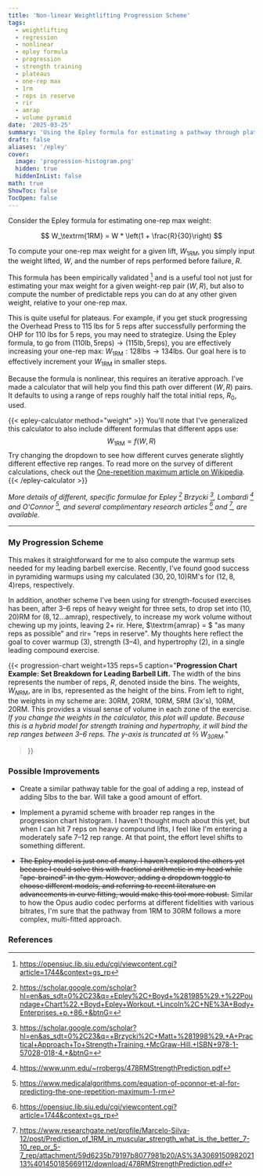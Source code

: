 ```yaml
---
title: 'Non-linear Weightlifting Progression Scheme'
tags:
  - weightlifting
  - regression
  - nonlinear
  - epley formula
  - progression
  - strength training
  - plateaus
  - one-rep max
  - 1rm
  - reps in reserve
  - rir
  - amrap
  - volume pyramid
date: '2025-03-25'
summary: 'Using the Epley formula for estimating a pathway through plateaus'
draft: false
aliases: '/epley'
cover:
  image: 'progression-histogram.png' 
  hidden: true
  hiddenInList: false
math: true
ShowToc: false
TocOpen: false
---
```


Consider the Epley formula for estimating one-rep max weight:

$$
W_\textrm{1RM} = W * \left(1 + \frac{R}{30}\right)
$$

To compute your one-rep max weight for a given lift, $W_{1RM}$, you simply input the weight lifted, $W$, and the number of reps performed before failure, $R$.

This formula has been empirically validated [^1] and is a useful tool not just for estimating your max weight for a given weight-rep pair $\left(W, R\right)$, but also to compute the number of predictable reps you can do at any other given weight, relative to your one-rep max.

This is quite useful for plateaus. For example, if you get stuck progressing the Overhead Press to 115 lbs for 5 reps after successfully performing the OHP for 110 lbs for 5 reps, you may need to strategize. Using the Epley formula, to go from $\left( 110\textrm{lb}, 5 \textrm{reps} \right) \rightarrow \left(115 \textrm{lb}, 5 \textrm{reps}\right)$, you are effectively increasing your one-rep max: $W_\textrm{1RM}: 128 \textrm{lbs} \rightarrow 134 \textrm{lbs}$. Our goal here is to effectively increment your $W_\textrm{1RM}$ in smaller steps.

Because the formula is nonlinear, this requires an iterative approach. I've made a calculator that will help you find this path over different $\left(W, R\right)$ pairs. It defaults to using a range of reps roughly half the total initial reps, $R_0$, used.

{{< epley-calculator method="weight" >}}
You'll note that I've generalized this calculator to also include different formulas that different apps use:
$$
W_{\text{1RM}} = f(W, R)
$$
Try changing the dropdown to see how different curves generate slightly different effective rep ranges.  To read more on the survey of different calculations, check out the [One-repetition maximum article on Wikipedia](https://en.wikipedia.org/wiki/One-repetition_maximum).
{{< /epley-calculator >}}

*More details of different, specific formulae for Epley [^6] Brzycki [^2], Lombardi [^3] and O'Connor [^4], and several complimentary research articles [^1] and [^5], are available.*

<hr />

### My Progression Scheme

This makes it straightforward for me to also compute the warmup sets needed for my leading barbell exercise. Recently, I've found good success in pyramiding warmups using my calculated $\left(30, 20, 10\right)\textrm{RM}$'s for $\left(12, 8, 4\right) \textrm{reps}$, respectively.

In addition, another scheme I've been using for strength-focused exercises has been, after 3–6 reps of heavy weight for three sets, to drop set into $\left(10, 20\right)\textrm{RM}$ for $\left(8, 12\ldots\textrm{amrap}\right)$, respectively, to increase my work volume without chewing up my joints, leaving $\text{2+}$ $\textrm{rir}$. Here, $\textrm{amrap} = $ "as many reps as possible" and $\textrm{rir} =$ "reps in reserve". My thoughts here reflect the goal to cover warmup (3), strength (3–4), and hypertrophy (2), in a single leading compound exercise.

{{< progression-chart weight=135 
                      reps=5 
                      caption="<b>Progression Chart Example: Set Breakdown for Leading Barbell Lift.</b> The width of the bins represents the number of reps, $R$, denoted inside the bins. The weights, $W_{N\textrm{RM}}$, are in lbs, represented as the height of the bins. From left to right, the weights in my scheme are: 30RM, 20RM, 10RM, 5RM (3x's), 10RM, 20RM. This provides a visual sense of volume in each zone of the exercise. <i>If you change the weights in the calculator, this plot will update. Because this is a hybrid model for strength training and hypertrophy, it will bind the rep ranges between 3–6 reps. The $y$-axis is truncated at ⅔ $W_{\textrm{30RM}}$.</i>"
>}}

### Possible Improvements

* Create a similar pathway table for the goal of adding a rep, instead of adding $5 \text{lbs}$ to the bar.  Will take a good amount of effort.

* Implement a pyramid scheme with broader rep ranges in the progression chart histogram. I haven't thought much about this yet, but when I can hit 7 reps on heavy compound lifts, I feel like I'm entering a moderately safe 7–12 rep range. At that point, the effort level shifts to something different.

* ~~The Epley model is just one of many. I haven't explored the others yet because I could solve this with fractional arithmetic in my head while "ape-brained" in the gym. However, adding a dropdown toggle to choose different models, and referring to recent literature on advancements in curve fitting, would make this tool more robust.~~ Similar to how the Opus audio codec performs at different fidelities with various bitrates, I'm sure that the pathway from 1RM to 30RM follows a more complex, multi-fitted approach.

### References

[^1]: https://opensiuc.lib.siu.edu/cgi/viewcontent.cgi?article=1744&context=gs_rp

[^2]: https://scholar.google.com/scholar?hl=en&as_sdt=0%2C23&q=+Brzycki%2C+Matt+%281998%29.+A+Practical+Approach+To+Strength+Training.+McGraw-Hill.+ISBN+978-1-57028-018-4.+&btnG=

[^3]: https://www.unm.edu/~rrobergs/478RMStrengthPrediction.pdf

[^4]: https://www.medicalalgorithms.com/equation-of-oconnor-et-al-for-predicting-the-one-repetition-maximum-1-rm

[^5]: https://www.researchgate.net/profile/Marcelo-Silva-12/post/Prediction_of_1RM_in_muscular_strength_what_is_the_better_7-10_rep_or_5-7_rep/attachment/59d6235b79197b8077981b20/AS%3A306915098202113%401450185669112/download/478RMStrengthPrediction.pdf

[^6]: https://scholar.google.com/scholar?hl=en&as_sdt=0%2C23&q=+Epley%2C+Boyd+%281985%29.+%22Poundage+Chart%22.+Boyd+Epley+Workout.+Lincoln%2C+NE%3A+Body+Enterprises.+p.+86.+&btnG=
